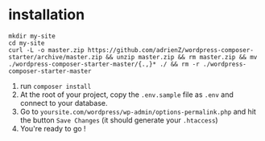 # installation

```
mkdir my-site
cd my-site
curl -L -o master.zip https://github.com/adrienZ/wordpress-composer-starter/archive/master.zip && unzip master.zip && rm master.zip && mv ./wordpress-composer-starter-master/{.,}* ./ && rm -r ./wordpress-composer-starter-master
```

1. run `composer install`
2. At the root of your project, copy  the `.env.sample` file as `.env` and connect to your database.
3. Go to `yoursite.com/wordpress/wp-admin/options-permalink.php` and hit the button `Save Changes` (it should generate your `.htaccess`)
4. You're ready to go  !
